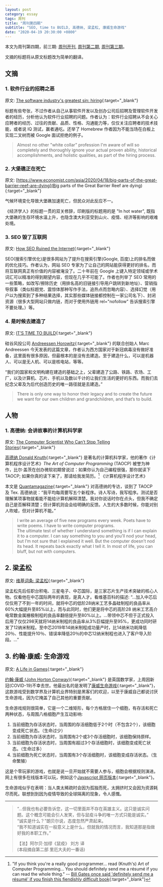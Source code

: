 ```yaml
---
layout: post
category: essay
tags: 周刊
title: "周刊第四期"
subtitle: "SEO, time to BUILD, 高德纳, 梁孟松, 康威生命游戏"
date: "2020-04-19 20:30:00 +0800"
---
```


本文为周刊第四期，前三期: [周刊开刊](/weekly-1), [周刊第二期](/weekly-2), [周刊第三期](/weekly-3)。

文摘的标题将从原文标题改为简单的翻译。

## 文摘

### 1. 软件行业的招聘之恶

原文: [The software industry's greatest sin: hiring](https://www.neilwithdata.com/developer-hiring){:target="_blank"}

标题有些夸张，不过作者从自己从事软件开发以及创办公司后招聘及管理软件开发者的经历，分析他认为软件行业招聘的问题。作者认为：软件行业招聘从不会关心应聘者的经历、过往的贡献、品质、性格、沟通能力等，仅仅关注应聘者的技术技能，或者说 IQ 测试，赢者通吃。还举了 Homebrew 作者因为不能当场在白板上实现二叉树而被 Google 面试拒绝的例子。

> Almost no other "white collar" profession I'm aware of will so completely and thoroughly ignore your actual proven ability, historical accomplishments, and holistic qualities, as part of the hiring process.

### 2. 大堡礁正在死亡

原文: [https://www.economist.com/asia/2020/04/18/big-parts-of-the-great-barrier-reef-are-dying](Big parts of the Great Barrier Reef are dying){:target="_blank"}

气候环境变化导致大堡礁加速死亡，但民众对此反应不一。

《经济学人》的标题一贯的双关修辞，印刷版的标题用的是 "In hot water", 既指大堡礁的生存环境水温上升，也隐含澳大利亚受到山火、疫情、经济等影响的艰难处境。

### 3. SEO 毁了互联网

原文: [How SEO Ruined the Internet](https://www.superhighway98.com/seo){:target="_blank"}

SEO(搜索引擎优化)是很多网站为了提升在搜索引擎(Google, 百度)上的排名而做的优化技巧。作者认为，网站 SEO 专家为了让自己的网站能获得更好的排名，而将互联网真正有价值的内容被淹没了。二十年前在 Google 上键入特定领域或学术词汇可以精准的得到期望内容，但现在几乎不可能了。作者也列举了 SEO 常用的一些策略，如改写/擦除历史（用排名高的旧链接引导用户跳转到新地址）、营销指导叙事（类似标题党、震惊体那种写作手法，追热点而忽略内容）、选择幻觉（用户以为搜索到了多种结果选择，其实那些媒体链接都控制在一家公司名下）、封闭资源（很多大型网站只做内链，而对于使用外链用 rel="nofollow" 告诉搜索引擎不要处理。）等。

### 4. 是时候去建造了

原文: [IT’S TIME TO BUILD](https://a16z.com/2020/04/18/its-time-to-build/){:target="_blank"}

硅谷风投公司 [Andreessen Horowitz](https://a16z.com/){:target="_blank"} 的联合创始人 Marc Andreessen 今天发表的这篇文章，作者认为西方国家对于新冠病毒没有做好准备，这里面有很多原因，但最根本的是没有去建造。至于建造什么，可以是机器人、可以是无人机、可以是核电站，等等。

“我们的国家和文明构建在建造的基础之上，父辈建造了公路、铁路、农场、工厂，以及计算机、芯片、手机以及数以千计的让我们生活的更好的东西。而我们去纪念父辈及为后代创造历史的唯一路径就是去建造。”

> There is only one way to honor their legacy and to create the future we want for our own children and grandchildren, and that’s to build.

## 人物

### 1. 高德纳: 会讲故事的计算机科学家

原文: [The Computer Scientist Who Can’t Stop Telling Stories](https://www.quantamagazine.org/computer-scientist-donald-knuth-cant-stop-telling-stories-20200416/){:target="_blank"}

[高德纳 Donald Knuth](https://en.wikipedia.org/wiki/Donald_Knuth){:target="_blank"} 是著名的计算机科学家，他的著作《计算机程序设计艺术》*The Art of Computer Programming* (TAOCP) 被誉为神作，比尔·盖茨在创办微软初期曾说过：如果你认为自己编程很强，那你就读下 TAOCP; 如果你真的读下来了，那请给我发简历。[^1] 《计算机程序设计艺术》

本文是 [Quantamagazine](https://www.quantamagazine.org/){:target="_blank"} 对高德纳的专访，谈到了 TAOCP 及 Tex. 高德纳说：“我平均每周要写五个新程序。诗人写诗，我写程序。测试是否理解某项事物就看能不能给计算机解释清楚。我对你说话时你在点头，但我不确定自己是否解释清楚；但计算机则会会给明确的反馈。人生的大多数时候，你能对别人吹嘘，但对计算机不能。”

> I write an average of five new programs every week. Poets have to write poems. I have to write computer programs.   
> The ultimate test of whether I understand something is if I can explain it to a computer. I can say something to you and you’ll nod your head, but I’m not sure that I explained it well. But the computer doesn’t nod its head. It repeats back exactly what I tell it. In most of life, you can bluff, but not with computers.

## 2. 梁孟松

原文: [维基词条: 梁孟松](https://zh.wikipedia.org/wiki/%E6%A2%81%E5%AD%9F%E6%9D%BE){:target="_blank"}

梁孟松先后任职台积电、三星电子、中芯国际，是三家芯片生产技术突破的核心人物。仅看他在中芯国际两年的表现，是真人才。看维基百科的描述: “...加入中芯后仅仅用了不到一年的时间，就将中芯的低阶28纳米工艺多晶硅制程的良品率从60%大幅提升至85%以上，而与此同时，他们更是将中芯的高阶28 纳米工艺高介电常数金属栅极制程的良品率翻倍提升至80%以上。...带领中芯不但于正式投入后用了仅仅298天就将14纳米制程的良品率从3%巨幅提升至95%，更成功同时研发了12纳米制程。至中芯2019年14纳米制程成功量产时，比14纳米功耗降低20％、性能提升10％、错误率降低20％的中芯12纳米制程也进入了客户导入阶段。...”

## 3. 约翰·康威: 生命游戏

原文: [A Life in Games](https://www.quantamagazine.org/john-conways-life-in-games-20150828/){:target="_blank"}

[约翰·康威 (John Horton Conway)](https://zh.wikipedia.org/wiki/%E7%B4%84%E7%BF%B0%C2%B7%E4%BD%95%E9%A0%93%C2%B7%E5%BA%B7%E5%A8%81){:target="_blank"} 是英国数学家，上周因新冠(COVID-19)不幸去世。他最出名的是发明了[康威生命游戏](https://zh.wikipedia.org/wiki/%E5%BA%B7%E5%A8%81%E7%94%9F%E5%91%BD%E6%B8%B8%E6%88%8F){:target="_blank"}，这款游戏受到数学界及计算机业界特别是黑客们的欢迎，以至于康威自己都说讨厌生命游戏，因为它掩盖了自己其他的重要贡献。

生命游戏规则很简单，它是一个二维矩形，每个方格居住一个细胞，有存活和死亡两种状态，与周围八格细胞产生互动影响:

1. 当前细胞为存活状态时，当周围的存活细胞低于2个时（不包含2个），该细胞变成死亡状态。（生命过少）
2. 当前细胞为存活状态时，当周围有2个或3个存活细胞时，该细胞保持原样。
3. 当前细胞为存活状态时，当周围有超过3个存活细胞时，该细胞变成死亡状态。（生命过多）
4. 当前细胞为死亡状态时，当周围有3个存活细胞时，该细胞变成存活状态。（生命繁殖）

这是个零玩家的游戏，也就是说一旦开始就不需要人参与，细胞会根据规则演进。网上有很多在线版本可以玩，例如这个[Javascript 网页版本](http://nealwang.net/JustForFun/GameOfLife.html){:target="_blank"}。

生命游戏似乎在表明：当人类太稀疏时会因为孤独而死，太拥挤时又会因为资源耗尽而死。联想到到因为疫情导致的全球隔离的现象，令人感慨。

*********************************************

> “...但我也有必要告诉您，这一切里面并不存在英雄主义。这只是诚实问题。这个概念可能会引人发笑，但与鼠疫斗争的唯一方式只能是诚实。”    
> “诚实是什么？”朗贝尔说，态度忽然严肃起来。    
> “我不知道诚实在一般意义上是什么，但就我的情况而言，我知道那是指做好我的本职工作。”    
>
> 【法】阿尔贝·加缪《鼠疫》 刘方 译   
>  (本段摘自第二部 里厄大夫的一番话)

[^1]: "If you think you're a really good programmer... read (Knuth's) Art of Computer Programming... You should definitely send me a résumé if you can read the whole thing." -- [Bill Gates once said 'definitely send me a résumé' if you finish this fiendishly difficult book](https://www.businessinsider.com/bill-gates-loves-donald-knuth-the-art-of-computer-programming-2016-4){:target="_blank"}
